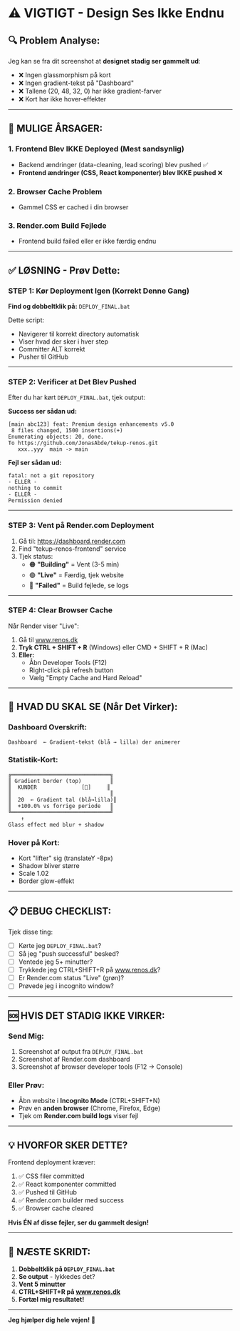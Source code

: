 # ⚠️ VIGTIGT - Design Ses Ikke Endnu

## 🔍 **Problem Analyse:**

Jeg kan se fra dit screenshot at **designet stadig ser gammelt ud**:
- ❌ Ingen glassmorphism på kort
- ❌ Ingen gradient-tekst på "Dashboard"
- ❌ Tallene (20, 48, 32, 0) har ikke gradient-farver
- ❌ Kort har ikke hover-effekter

---

## 🚨 **MULIGE ÅRSAGER:**

### **1. Frontend Blev IKKE Deployed** (Mest sandsynlig)
- Backend ændringer (data-cleaning, lead scoring) blev pushed ✅
- **Frontend ændringer (CSS, React komponenter) blev IKKE pushed** ❌

### **2. Browser Cache Problem**
- Gammel CSS er cached i din browser

### **3. Render.com Build Fejlede**
- Frontend build failed eller er ikke færdig endnu

---

## ✅ **LØSNING - Prøv Dette:**

### **STEP 1: Kør Deployment Igen (Korrekt Denne Gang)**

**Find og dobbeltklik på:** `DEPLOY_FINAL.bat`

Dette script:
- Navigerer til korrekt directory automatisk
- Viser hvad der sker i hver step
- Committer ALT korrekt
- Pusher til GitHub

---

### **STEP 2: Verificer at Det Blev Pushed**

Efter du har kørt `DEPLOY_FINAL.bat`, tjek output:

**Success ser sådan ud:**
```
[main abc123] feat: Premium design enhancements v5.0
 8 files changed, 1500 insertions(+)
Enumerating objects: 20, done.
To https://github.com/JonasAbde/tekup-renos.git
   xxx..yyy  main -> main
```

**Fejl ser sådan ud:**
```
fatal: not a git repository
- ELLER -
nothing to commit
- ELLER -
Permission denied
```

---

### **STEP 3: Vent på Render.com Deployment**

1. Gå til: https://dashboard.render.com
2. Find "tekup-renos-frontend" service
3. Tjek status:
   - 🟠 **"Building"** = Vent (3-5 min)
   - 🟢 **"Live"** = Færdig, tjek website
   - 🔴 **"Failed"** = Build fejlede, se logs

---

### **STEP 4: Clear Browser Cache**

Når Render viser "Live":

1. Gå til www.renos.dk
2. **Tryk CTRL + SHIFT + R** (Windows) eller CMD + SHIFT + R (Mac)
3. **Eller:**
   - Åbn Developer Tools (F12)
   - Right-click på refresh button
   - Vælg "Empty Cache and Hard Reload"

---

## 🎯 **HVAD DU SKAL SE (Når Det Virker):**

### **Dashboard Overskrift:**
```
Dashboard  ← Gradient-tekst (blå → lilla) der animerer
```

### **Statistik-Kort:**
```
╔═══════════════════════════════╗
║ Gradient border (top)         ║
║  KUNDER              [👤]     ║
║                               ║
║  20  ← Gradient tal (blå→lilla)║
║  +100.0% vs forrige periode   ║
╚═══════════════════════════════╝
    ↑
Glass effect med blur + shadow
```

### **Hover på Kort:**
- Kort "lifter" sig (translateY -8px)
- Shadow bliver større
- Scale 1.02
- Border glow-effekt

---

## 📋 **DEBUG CHECKLIST:**

Tjek disse ting:

- [ ] Kørte jeg `DEPLOY_FINAL.bat`?
- [ ] Så jeg "push successful" besked?
- [ ] Ventede jeg 5+ minutter?
- [ ] Trykkede jeg CTRL+SHIFT+R på www.renos.dk?
- [ ] Er Render.com status "Live" (grøn)?
- [ ] Prøvede jeg i incognito window?

---

## 🆘 **HVIS DET STADIG IKKE VIRKER:**

### **Send Mig:**
1. Screenshot af output fra `DEPLOY_FINAL.bat`
2. Screenshot af Render.com dashboard
3. Screenshot af browser developer tools (F12 → Console)

### **Eller Prøv:**
- Åbn website i **Incognito Mode** (CTRL+SHIFT+N)
- Prøv en **anden browser** (Chrome, Firefox, Edge)
- Tjek om **Render.com build logs** viser fejl

---

## 💡 **HVORFOR SKER DETTE?**

Frontend deployment kræver:
1. ✅ CSS filer committed
2. ✅ React komponenter committed  
3. ✅ Pushed til GitHub
4. ✅ Render.com builder med success
5. ✅ Browser cache cleared

**Hvis ÉN af disse fejler, ser du gammelt design!**

---

## 🚀 **NÆSTE SKRIDT:**

1. **Dobbeltklik på `DEPLOY_FINAL.bat`**
2. **Se output** - lykkedes det?
3. **Vent 5 minutter**
4. **CTRL+SHIFT+R på www.renos.dk**
5. **Fortæl mig resultatet!**

---

**Jeg hjælper dig hele vejen! 💪**

